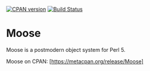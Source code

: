 [![CPAN version](https://badge.fury.io/pl/Moose.svg)](http://badge.fury.io/pl/Moose)
[![Build Status](https://travis-ci.org/moose/Moose.png?branch=master,stable/2.12)](https://travis-ci.org/moose/Moose)

Moose
=====

Moose is a postmodern object system for Perl 5.

Moose on CPAN: [https://metacpan.org/release/Moose]
